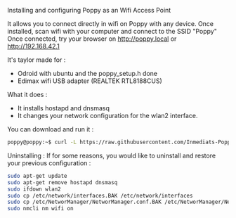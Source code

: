 
Installing and configuring Poppy as an Wifi Access Point

It allows you to connect directly in wifi on Poppy with any device. 
Once installed, scan wifi with your computer and connect to the SSID "Poppy"
Once connected, try your browser on http://poppy.local or http://192.168.42.1

It's taylor made for :
- Odroid with ubuntu and the poppy_setup.h done
- Edimax wifi USB adapter (REALTEK RTL8188CUS)

What it does :
- It installs hostapd and dnsmasq 
- It changes your network configuration for the wlan2 interface.


You can download and run it :
```bash
poppy@poppy:~$ curl -L https://raw.githubusercontent.com/Inmediats-Poppy/poppy_install/master/poppyAP/poppyAP_configure.sh | sudo bash
```

Uninstalling :
If for some reasons, you would like to uninstall and restore your previous configuration :
```bash
sudo apt-get update
sudo apt-get remove hostapd dnsmasq
sudo ifdown wlan2
sudo cp /etc/network/interfaces.BAK /etc/network/interfaces
sudo cp /etc/NetworManager/NetworManager.conf.BAK /etc/NetworManager/NetworManager.conf
sudo nmcli nm wifi on
```
